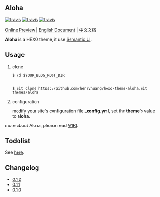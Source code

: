 ## Aloha

[![travis][travis-image]][travis-url]
[![travis][tag-image]][tag-url]
[![travis][release-image]][release-url]

[travis-image]: https://img.shields.io/travis/henryhuang/hexo-theme-aloha.svg?style=flat-square
[travis-url]: https://travis-ci.org/henryhuang/hexo-theme-aloha
[tag-image]: https://img.shields.io/github/tag/henryhuang/hexo-theme-aloha.svg?style=flat-square
[tag-url]: https://github.com/henryhuang/hexo-theme-aloha/tags
[release-image]: https://img.shields.io/github/release/henryhuang/hexo-theme-aloha.svg?style=flat-square
[release-url]: https://github.com/henryhuang/hexo-theme-aloha/releases/latest

[Online Preview](http://huangyijie.com) | [English Document](https://github.com/henryhuang/hexo-theme-aloha/wiki/en) | [中文文档](https://github.com/henryhuang/hexo-theme-aloha/wiki/zh_CN)

**Aloha** is a HEXO theme, it use [Semantic UI](http://semantic-ui.com/).

## Usage

1. clone 

	``` 
	$ cd $YOUR_BLOG_ROOT_DIR


	$ git clone https://github.com/henryhuang/hexo-theme-aloha.git themes/aloha
	```

2. configuration

	modify your site's configuration file **_config.yml**, set the **theme**'s value to **aloha**.
	
more about Aloha, please read [WIKI](https://github.com/henryhuang/hexo-theme-aloha/wiki).

## Todolist
    
See [here](https://github.com/henryhuang/hexo-theme-aloha/issues?q=is%3Aissue+is%3Aopen+label%3ATodolist).

## Changelog
- [0.1.2](https://github.com/henryhuang/hexo-theme-aloha/wiki/CHANGELOG_0.1.2)
- [0.1.1](https://github.com/henryhuang/hexo-theme-aloha/wiki/CHANGELOG_0.1.1)
- [0.1.0](https://github.com/henryhuang/hexo-theme-aloha/wiki/CHANGELOG_0.1.0)